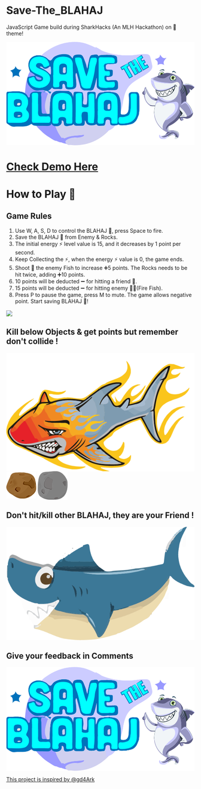 # Save-The_BLAHAJ
JavaScript Game build during SharkHacks (An MLH Hackathon) on 🦈 theme!

<img align="center" src="https://raw.githubusercontent.com/h4rishabh/Save-The-BLAHAJ/master/img/logo-01.png" />

# [Check Demo Here](https://savetheblahaj.co/)

# How to Play 🦈

## Game Rules
1. Use W, A, S, D to control the BLAHAJ 🦈, press Space to fire.
2. Save the BLAHAJ 🦈 from Enemy & Rocks.
3. The initial energy ⚡ level value is 15, and it decreases by 1 point per second.
4. Keep Collecting the ⚡, when the energy ⚡ value is 0, the game ends.
5. Shoot 🌠 the enemy Fish to increase ➕5 points. The Rocks needs to be hit twice, adding ➕10 points.
6. 10 points will be deducted ➖ for hitting a friend 🦈.
7. 15 points will be deducted ➖ for hitting enemy 🦡🔥(Fire Fish).
8. Press P to pause the game, press M to mute. The game allows negative point.
Start saving BLAHAJ 🦈!

<img align="center" src="https://raw.githubusercontent.com/h4rishabh/Save-The-BLAHAJ/master/img/readme/game_intro.png" />


## Kill below Objects & get points but remember don't collide !

<img align="center" src="https://raw.githubusercontent.com/h4rishabh/Save-The-BLAHAJ/master/img/readme/enemy1.png" />
<img align="center" src="https://raw.githubusercontent.com/h4rishabh/Save-The-BLAHAJ/master/img/readme/enemy2.png" />
<img align="center" src="https://raw.githubusercontent.com/h4rishabh/Save-The-BLAHAJ/master/img/readme/enemy3.png" />

## Don't hit/kill other BLAHAJ, they are your Friend !

<img align="center" src="https://raw.githubusercontent.com/h4rishabh/Save-The-BLAHAJ/master/img/readme/friend.png" />

## Give your feedback in Comments

<img align="center" src="https://raw.githubusercontent.com/h4rishabh/Save-The-BLAHAJ/master/img/logo-01.png" />


[This project is inspired by @gd4Ark](https://github.com/gd4Ark/star-battle)

